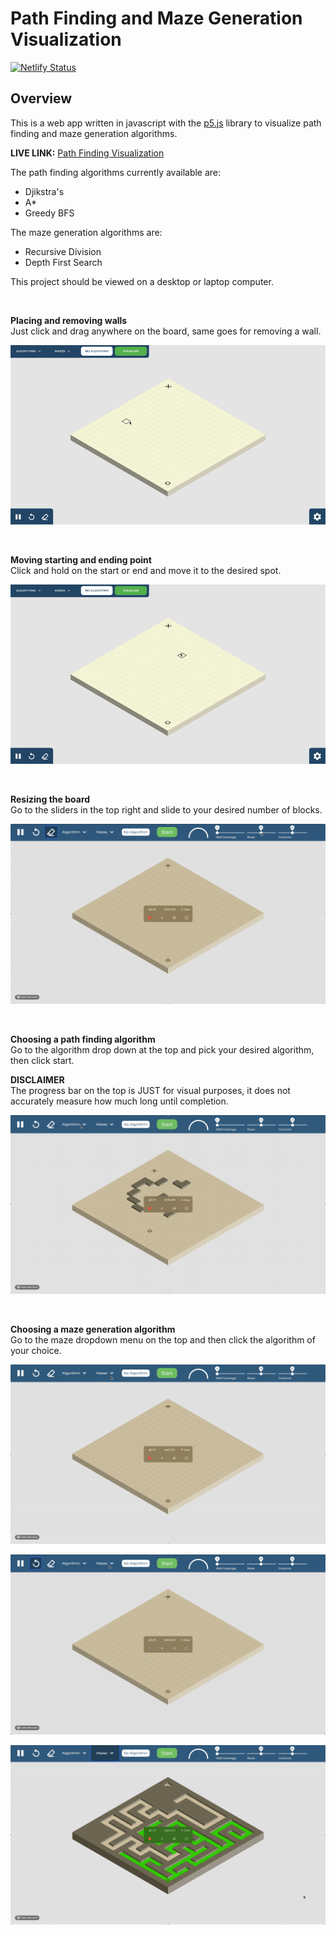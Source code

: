 # Path Finding and Maze Generation Visualization  

[![Netlify Status](https://api.netlify.com/api/v1/badges/eef8eed6-8fcd-4df6-906a-43a281ae88d8/deploy-status)](https://app.netlify.com/sites/ecstatic-lewin-ccba61/deploys)

## Overview
This is a web app written in javascript with the [p5.js](http://p5js.org) library to visualize path finding and maze generation algorithms. 

**LIVE LINK:** [Path Finding Visualization](http://path-finding-visualization.meizayaga.com/)

The path finding algorithms currently available are:  
* Djikstra's
* A*
* Greedy BFS

The maze generation algorithms are:
* Recursive Division
* Depth First Search

This project should be viewed on a desktop or laptop computer.

<br>

**Placing and removing walls**  
Just click and drag anywhere on the board, same goes for removing a wall. 

![Placing Walls on the board](images/walls.gif)

<br>

**Moving starting and ending point**  
Click and hold on the start or end and move it to the desired spot.

![Moving starting and ending point](images/startend.gif)

<br>

**Resizing the board**  
Go to the sliders in the top right and slide to your desired number of blocks.

![Moving starting and ending point](images/resize.gif)

<br>

**Choosing a path finding algorithm**  
Go to the algorithm drop down at the top and pick your desired algorithm, then click start. 

**DISCLAIMER**  
The progress bar on the top is JUST for visual purposes, it does not accurately measure how much long until completion. 

![Choosing a path finding algorithm](images/algorithm.gif)

<br>

**Choosing a maze generation algorithm**  
Go to the maze dropdown menu on the top and then click the algorithm of your choice.

![Moving starting and ending point](images/division.gif)

![Moving starting and ending point](images/dfs.gif)

![Moving starting and ending point](images/dfs2.gif)